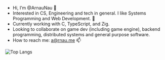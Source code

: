 - Hi, I’m @ArnauNau 👋
- Interested in CS, Engineering and tech in general. I like Systems Programming and Web Development. 👀
- Currently working with C, TypeScript, and Zig.
- Looking to collaborate on game dev (including game engine), backend programming, distributed systems and general purpose software.
- How to reach me: [a@rnau.me](mailto:a@rnau.me) 📫

<!-- ![Artechz's GitHub stats](https://github-readme-stats.vercel.app/api?username=arnaunau&count_private=true&theme=dark) --->

![Top Langs](https://github-readme-stats.vercel.app/api/top-langs/?username=arnaunau&layout=compact&theme=dark)
<!---
ArnauNau/ArnauNau is a ✨ special ✨ repository because its `README.md` (this file) appears on your GitHub profile.
You can click the Preview link to take a look at your changes.
--->
